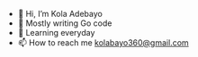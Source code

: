 - 👋 Hi, I’m Kola Adebayo
- 👀 Mostly writing Go code
- 🌱 Learning everyday
- 📫 How to reach me kolabayo360@gmail.com

<!---
windevkay/windevkay is a ✨ special ✨ repository because its `README.md` (this file) appears on your GitHub profile.
You can click the Preview link to take a look at your changes.
--->
